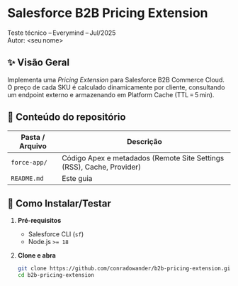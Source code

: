# Salesforce B2B Pricing Extension

Teste técnico – Everymind – Jul/2025  
Autor: <seu nome>

## ✨ Visão Geral
Implementa uma _Pricing Extension_ para Salesforce B2B Commerce Cloud.  
O preço de cada SKU é calculado dinamicamente por cliente, consultando um endpoint externo e armazenando em Platform Cache (TTL = 5 min).

## 📂 Conteúdo do repositório
| Pasta / Arquivo | Descrição |
|-----------------|-----------|
| `force-app/` | Código Apex e metadados (Remote Site Settings (RSS), Cache, Provider) |
| `README.md` | Este guia |

## 🚀 Como Instalar/Testar

1. **Pré‑requisitos**  
   - Salesforce CLI (`sf`)  
   - Node.js `>= 18`

2. **Clone e abra**  
   ```bash
   git clone https://github.com/conradowander/b2b-pricing-extension.git
   cd b2b-pricing-extension
